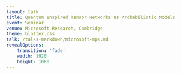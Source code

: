 ```yaml
---
layout: talk
title: Quantum Inspired Tensor Networks as Probabilistic Models
event: Seminar
venue: Microsoft Research, Cambridge
theme: blotter.css
talk: /talks-markdown/microsoft-mps.md
revealOptions:
    transition: 'fade'
    width: 1920
    height: 1080
---
```

